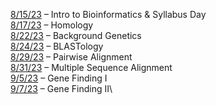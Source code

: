 [8/15/23](https://zoom.us/rec/share/Yyvyi5ISz21WmBYVKL8NapzhNJteDX9e1fyyGJv5-0_otApx-JdBvZ5MujUEFQzr.C9NRMQcj1Hg71PYN) – Intro to Bioinformatics & Syllabus Day\
[8/17/23](https://zoom.us/rec/share/yMyZdW9PL79TQQmZ1l7AWdjl2i0gQm9l84NHQ6CkXh_Nk4j31vE34g2BHtVyd_2U.OBBsFk8wCRnhllYB) – Homology\
[8/22/23](https://zoom.us/rec/share/yZtM0Ykqua8bDLbtdxrFWMQWcXPH24L9lFoHwVVptRPvO9ybmFPAx0gZbDm3UzX4.V13hxFr-jgjcArUP) – Background Genetics\
[8/24/23](https://zoom.us/rec/share/ncnpUyh76Ayd9J6OtMs3IpPGexA4BmPCz8BoSTzBaMViie7I5CoLEhFq6dA1VCe_.EYVbNdT783TQNq-L) – BLASTology\
[8/29/23](https://zoom.us/rec/share/mFEfPMdX5g00Mw06JPpXe3j4vrxxS0lnGAtJXbHQCs__Csz2Yd5yQsGeEMY6sVbp.MWHE-royTwSEtrgZ) – Pairwise Alignment\
[8/31/23](https://zoom.us/rec/share/lbVxffU_IG8_5ovbxgWZ7snV32v6N2nBurbsuUI3HMKfe1L1O3ryDBetxTFoLHzy.-w7Dje98OufyuYV0) – Multiple Sequence Alignment\
[9/5/23](https://zoom.us/rec/share/tssEvHnDwFM5tBTvodIogIYmCdBmoyTAmsfqd06PW9-H_JzZDr2uEKMBTh8E5q0t.832KjBGCAwzjf_rA) – Gene Finding I\
[9/7/23](https://zoom.us/rec/share/i373l1nqNsyS0nTk-wLFR7h4WPjkcQKq78ucZIpFbZoHKTAO7yLyDkoEd0TCUDq1.6jEqoIKjplFRjbF4) – Gene Finding II\
